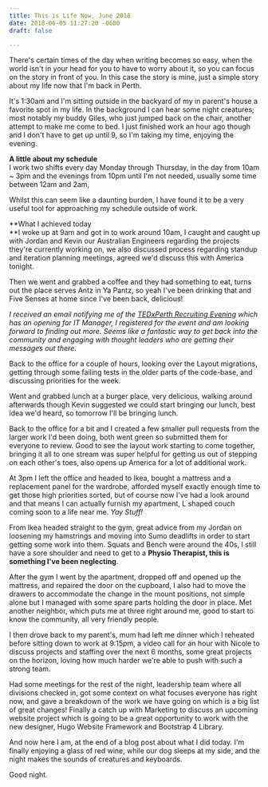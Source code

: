 ```yaml
---
title: This is Life Now, June 2018
date: 2018-06-05 11:27:20 -0600
draft: false

---
```

There's certain times of the day when writing becomes so easy, when the world isn't in your head for you to have to worry about it, so you can focus on the story in front of you. In this case the story is mine, just a simple story about my life now that I'm back in Perth.

It's 1:30am and I'm sitting outside in the backyard of my in parent's house a favorite spot in my life. In the background I can hear some night creatures; most notably my buddy Giles, who just jumped back on the chair, another attempt to make me come to bed. I just finished work an hour ago though and I don't have to get up until 9, so I'm taking my time, enjoying the evening.

**A little about my schedule**  
I work two shifts every day Monday through Thursday, in the day from 10am \~ 3pm  and the evenings from 10pm until I'm not needed, usually some time between 12am and 2am,

Whilst this can seem like a daunting burden, I have found it to be a very useful tool for approaching my schedule outside of work.

**What I achieved today  
**I woke up at 9am and got in to work around 10am, I caught and caught up with Jordan and Kevin our Australian Engineers regarding the projects they're currently working on, we also discussed process regarding standup and iteration planning meetings, agreed we'd discuss this with America tonight. 

Then we went and grabbed a coffee and they had something to eat, turns out the place serves Antz in Ya Pantz, so yeah I've been drinking that and Five Senses at home since I've been back, delicious!

_I received an email notifying me of the_ [_TEDxPerth Recruiting Evening_](https://www.eventbrite.com.au/register?orderid=dfe262c0686911e88b950a39556d7ec2&client_token=273c945ea55b4a038347c6a872fcbdc9&eid=46459671127) _which has an opening for IT Manager, I registered for the event and am looking forward to finding out more. Seems like a fantastic way to get back into the community and engaging with thought leaders who are getting their messages out there._

Back to the office for a couple of hours, looking over the Layout migrations, getting through some failing tests in the older parts of the code-base, and discussing priorities for the week.

Went and grabbed lunch at a burger place, very delicious, walking around afterwards though Kevin suggested we could start bringing our lunch, best idea we'd heard, so tomorrow I'll be bringing lunch.

Back to the office for a bit and I created a few smaller pull requests from the larger work I'd been doing, both went green so submitted them for everyone to review. Good to see the layout work starting to come together, bringing it all to one stream was super helpful for getting us out of stepping on each other's toes, also opens up America for a lot of additional work.

At 3pm I left the office and headed to Ikea, bought a mattress and a replacement panel for the wardrobe, afforded myself exactly enough time to get those high priorities sorted, but of course now I've had a look around and that means I can actually furnish my apartment, L shaped couch coming soon to a life near me. _Yay Stuff!_

From Ikea headed straight to the gym, great advice from my Jordan on loosening my hamstrings and moving into Sumo deadlifts in order to start getting some work into them. Squats and Bench were around the 40s, I still have a sore shoulder and need to get to a **Physio Therapist, this is something I've been neglecting**. 

After the gym I went by the apartment, dropped off and opened up the mattress, and repaired the door on the cupboard, I also had to move the drawers to accommodate the change in the mount positions, not simple alone but I managed with some spare parts holding the door in place. Met another neighbor, which puts me at three right around me, good to start to know the community, all very friendly people.

I then drove back to my parent's, mum had left me dinner which I reheated before sitting down to work at 9:15pm, a video call for an hour with Nicole to discuss projects and staffing over the next 6 months, some great projects on the horizon, loving how much harder we're able to push with such a strong team.

Had some meetings for the rest of the night, leadership team where all divisions checked in, got some context on what focuses everyone has right now, and gave a breakdown of the work we have going on which is a big list of great changes! Finally a catch up with Marketing to discuss an upcoming website project which is going to be a great opportunity to work with the new designer, Hugo Website Framework and Bootstrap 4 Library.

And now here I am, at the end of a blog post about what I did today. I'm finally enjoying a glass of red wine, while our dog sleeps at my side, and the night makes the sounds of creatures and keyboards. 

Good night.
